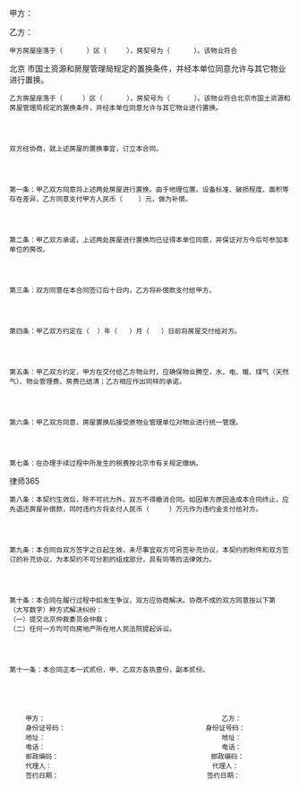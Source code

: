 
 甲方： 



乙方： 





    甲方房屋座落于（      ）区（     ），房契号为（      ）。该物业符合
北京
市国土资源和房屋管理局规定的置换条件，并经本单位同意允许与其它物业进行置换。 




    乙方房屋座落于（     ）区（      ），房契号为（      ）。该物业符合北京市国土资源和房屋管理局规定的置换条件，并经本单位同意允许与其它物业进行置换。 




    双方经协商，就上述房屋的置换事宜，订立本合同。 




    第一条：甲乙双方同意将上述两处房屋进行置换。由于地理位置、设备标准、破损程度、面积等存在差异，乙方同意支付甲方人民币（    ）元，做为补偿。 




    第二条：甲乙双方承诺，上述两处房屋进行置换均已征得本单位同意，并保证对方今后可参加本单位的房改。 




    第三条：双方同意在本合同签订后十日内，乙方将补偿款支付给甲方。 




    第四条：甲乙双方约定在（  ）年（   ）月（   ）日前将房屋交付给对方。 




    第五条：甲乙双方约定，甲方在交付给乙方物业时，应确保物业腾空，水、电、暖、煤气（天然气）、物业管理费、房费已结清；乙方相应作出同样的承诺。 




    第六条：甲乙双方同意，房屋置换后接受原物业管理单位对物业进行统一管理。 




    第七条：在办理手续过程中所发生的税费按北京市有关规定缴纳。 





 
律师365








    第八条：本契约生效后，除不可抗力外，双方不得撤消合同。如因单方原因造成本合同终止，应先退还房屋补偿款，同时违约方将支付人民币（     ）万元作为违约金支付给对方。 




    第九条：本合同自双方签字之日起生效，未尽事宜双方可另签补充协议，本契约的附件和双方签订的补充协议，为本契约不可分割的组成部分，具有同等的法律效力。 




    第十条：本合同在履行过程中如发生争议，双方应协商解决。协商不成的双方同意按以下第        （大写数字）种方式解决纠纷： 
    （一）提交北京仲裁委员会仲裁； 
    （二）任何一方均可向房地产所在地人民法院提起诉讼。 




    第十一条：本合同正本一式贰份，甲、乙双方各执壹份，副本贰份。 





        甲方：                                            乙方： 
        身份证号码：                                   身份证号码： 
        地址：                                            地址： 
        电话：                                            电话： 
        邮政编码：                                      邮政编码： 
        代理人：                                        代理人： 
        签约日期：                                     签约日期： 
 


 

 
 
 
 
 
  


  
 

  


  


  
 
 
 
 

